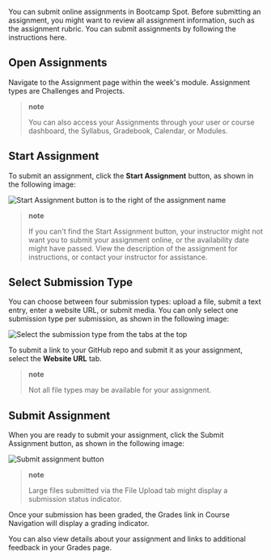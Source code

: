 <img style="display: none;" src="https://static.bc-edx.com/ai/ail-v-1-0/prework/m1/img/banner.jpg" alt="lesson banner" />

You can submit online assignments in Bootcamp Spot. Before submitting an assignment, you might want to review all assignment information, such as the assignment rubric. You can submit assignments by following the instructions here.

## Open Assignments

Navigate to the Assignment page within the week's module. Assignment types are Challenges and Projects.

> **note**
>
> You can also access your Assignments through your user or course dashboard, the Syllabus, Gradebook, Calendar, or Modules.

## Start Assignment

To submit an assignment, click the **Start Assignment** button, as shown in the following image:

![Start Assignment button is to the right of the assignment name](https://static.bc-edx.com/ai/ail-v-1-0/prework/m1/img/start-assignment.jpg)

> **note**
>
> If you can't find the Start Assignment button, your instructor might not want you to submit your assignment online, or the availability date might have passed. View the description of the assignment for instructions, or contact your instructor for assistance.

## Select Submission Type

You can choose between four submission types: upload a file, submit a text entry, enter a website URL, or submit media. You can only select one submission type per submission, as shown in the following image:

![Select the submission type from the tabs at the top](https://static.bc-edx.com/ai/ail-v-1-0/prework/m1/img/submission-type.jpg)

To submit a link to your GitHub repo and submit it as your assignment, select the **Website URL** tab.

> **note**
>
> Not all file types may be available for your assignment.

## Submit Assignment

When you are ready to submit your assignment, click the Submit Assignment button, as shown in the following image:

![Submit assignment button](https://static.bc-edx.com/ai/ail-v-1-0/prework/m1/img/submit-assignment.jpg)

> **note**
>
> Large files submitted via the File Upload tab might display a submission status indicator.

Once your submission has been graded, the Grades link in Course Navigation will display a grading indicator.

You can also view details about your assignment and links to additional feedback in your Grades page.
